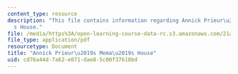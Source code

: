 ```yaml
---
content_type: resource
description: "This file contains information regarding Annick Prieur\u2019s Mema\u2019\
  s House."
file: /media/https%3A/open-learning-course-data-rc.s3.amazonaws.com/21a-231j-gender-sexuality-and-society-spring-2006/cd76a44d7a62e071dae85c00f37610bd_MIT21A_213JS06_memas.pdf
file_type: application/pdf
resourcetype: Document
title: "Annick Prieur\u2019s Mema\u2019s House"
uid: cd76a44d-7a62-e071-dae8-5c00f37610bd
---
```

